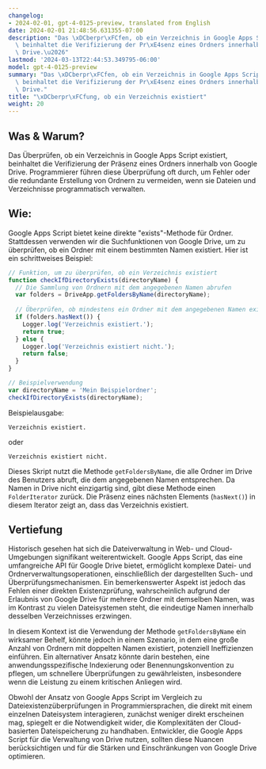 ```yaml
---
changelog:
- 2024-02-01, gpt-4-0125-preview, translated from English
date: 2024-02-01 21:48:56.631355-07:00
description: "Das \xDCberpr\xFCfen, ob ein Verzeichnis in Google Apps Script existiert,\
  \ beinhaltet die Verifizierung der Pr\xE4senz eines Ordners innerhalb von Google\
  \ Drive.\u2026"
lastmod: '2024-03-13T22:44:53.349795-06:00'
model: gpt-4-0125-preview
summary: "Das \xDCberpr\xFCfen, ob ein Verzeichnis in Google Apps Script existiert,\
  \ beinhaltet die Verifizierung der Pr\xE4senz eines Ordners innerhalb von Google\
  \ Drive."
title: "\xDCberpr\xFCfung, ob ein Verzeichnis existiert"
weight: 20
---
```


## Was & Warum?

Das Überprüfen, ob ein Verzeichnis in Google Apps Script existiert, beinhaltet die Verifizierung der Präsenz eines Ordners innerhalb von Google Drive. Programmierer führen diese Überprüfung oft durch, um Fehler oder die redundante Erstellung von Ordnern zu vermeiden, wenn sie Dateien und Verzeichnisse programmatisch verwalten.

## Wie:

Google Apps Script bietet keine direkte "exists"-Methode für Ordner. Stattdessen verwenden wir die Suchfunktionen von Google Drive, um zu überprüfen, ob ein Ordner mit einem bestimmten Namen existiert. Hier ist ein schrittweises Beispiel:

```javascript
// Funktion, um zu überprüfen, ob ein Verzeichnis existiert
function checkIfDirectoryExists(directoryName) {
  // Die Sammlung von Ordnern mit dem angegebenen Namen abrufen
  var folders = DriveApp.getFoldersByName(directoryName);
  
  // Überprüfen, ob mindestens ein Ordner mit dem angegebenen Namen existiert
  if (folders.hasNext()) {
    Logger.log('Verzeichnis existiert.');
    return true;
  } else {
    Logger.log('Verzeichnis existiert nicht.');
    return false;
  }
}

// Beispielverwendung
var directoryName = 'Mein Beispielordner';
checkIfDirectoryExists(directoryName);
```

Beispielausgabe:
```
Verzeichnis existiert.
```
oder 
```
Verzeichnis existiert nicht.
```

Dieses Skript nutzt die Methode `getFoldersByName`, die alle Ordner im Drive des Benutzers abruft, die dem angegebenen Namen entsprechen. Da Namen in Drive nicht einzigartig sind, gibt diese Methode einen `FolderIterator` zurück. Die Präsenz eines nächsten Elements (`hasNext()`) in diesem Iterator zeigt an, dass das Verzeichnis existiert.

## Vertiefung

Historisch gesehen hat sich die Dateiverwaltung in Web- und Cloud-Umgebungen signifikant weiterentwickelt. Google Apps Script, das eine umfangreiche API für Google Drive bietet, ermöglicht komplexe Datei- und Ordnerverwaltungsoperationen, einschließlich der dargestellten Such- und Überprüfungsmechanismen. Ein bemerkenswerter Aspekt ist jedoch das Fehlen einer direkten Existenzprüfung, wahrscheinlich aufgrund der Erlaubnis von Google Drive für mehrere Ordner mit demselben Namen, was im Kontrast zu vielen Dateisystemen steht, die eindeutige Namen innerhalb desselben Verzeichnisses erzwingen.

In diesem Kontext ist die Verwendung der Methode `getFoldersByName` ein wirksamer Behelf, könnte jedoch in einem Szenario, in dem eine große Anzahl von Ordnern mit doppelten Namen existiert, potenziell Ineffizienzen einführen. Ein alternativer Ansatz könnte darin bestehen, eine anwendungsspezifische Indexierung oder Benennungskonvention zu pflegen, um schnellere Überprüfungen zu gewährleisten, insbesondere wenn die Leistung zu einem kritischen Anliegen wird.

Obwohl der Ansatz von Google Apps Script im Vergleich zu Dateiexistenzüberprüfungen in Programmiersprachen, die direkt mit einem einzelnen Dateisystem interagieren, zunächst weniger direkt erscheinen mag, spiegelt er die Notwendigkeit wider, die Komplexitäten der Cloud-basierten Dateispeicherung zu handhaben. Entwickler, die Google Apps Script für die Verwaltung von Drive nutzen, sollten diese Nuancen berücksichtigen und für die Stärken und Einschränkungen von Google Drive optimieren.
